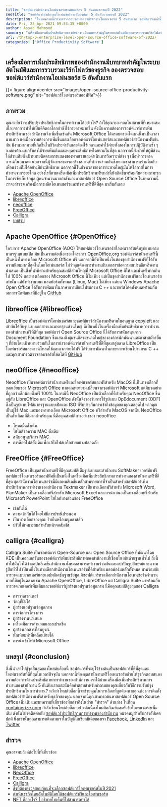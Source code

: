 ```yaml
---
title: "ซอฟต์แวร์สำนักงานโอเพ่นซอร์สระดับองค์กร 5 อันดับแรกของปี 2022" 
seoTitle: "ซอฟต์แวร์สำนักงานโอเพ่นซอร์สระดับองค์กร 5 อันดับแรกของปี 2022" 
description: "ในบทความนี้เราจะตรวจสอบซอฟต์แวร์สำนักงานโอเพนซอร์ซ 5 อันดับแรก ซอฟต์แวร์เหล่านี้รวมถึง Apache OpenOffice, Libreoffice, NeoOffice, FreeOffice และ Calligra" 
date: Fri, 23 Apr 2021 09:53:35 +0000
author: Assad Mahmood
summary: "เครื่องมือการเพิ่มประสิทธิภาพของสำนักงานมีบทบาทสำคัญในระบบอัตโนมัติและการรวบรวมเวิร์กโฟลว์ของธุรกิจ ลองตรวจสอบซอฟต์แวร์สำนักงานโอเพ่นซอร์ส 5 อันดับแรก" 
url: /th/top-5-enterprise-level-open-source-office-software-of-2022/
categories: ['Office Productivity Software']
---
```


## เครื่องมือการเพิ่มประสิทธิภาพของสำนักงานมีบทบาทสำคัญในระบบอัตโนมัติและการรวบรวมเวิร์กโฟลว์ของธุรกิจ ลองตรวจสอบซอฟต์แวร์สำนักงานโอเพ่นซอร์ส 5 อันดับแรก

{{< figure align=center src="images/open-source-office-productivity-software.png" alt="ซอฟต์แวร์โอเพ่นซอร์สออฟฟิศ">}}


## ภาพรวม
คุณสงสัยว่าจะปรับปรุงประสิทธิภาพในการทำงานได้อย่างไร? ถ้าใช่คุณจะลงจอดในสถานที่ที่เหมาะสม เนื่องจากการทำให้เป็นดิจิตอลโลกกำลังไร้กระดาษมากขึ้น ดังนั้นความต้องการซอฟต์แวร์การเพิ่มประสิทธิภาพของสำนักงานจึงเพิ่มขึ้นเช่นกัน Microsoft Office ได้ครอบครองโดเมนนี้มาเป็นเวลานานมาก แต่เมื่อความต้องการเพิ่มขึ้นและเลือกซอฟต์แวร์โอเพ่นซอร์สและซอฟต์แวร์สำนักงานฟรีเช่นกัน มีงานมากมายที่เกิดขึ้นในชีวิตประจำวันและต้องใช้เวลาและค่าใช้จ่ายทั้งสองในการปฏิบัติงานซ้ำ ๆ องค์กรต้องแบกรับค่าใช้จ่ายเพิ่มเติมและหยุดประสิทธิภาพโดยรวมในที่สุด นอกจากนี้ยังช่วยให้ผู้มีส่วนได้ส่วนเสียตั้งเป้าหมายติดตามการแสดงของพวกเขาและดำเนินการวิเคราะห์ต่าง ๆ เพื่อทำการคาดการณ์ในอนาคต
นอกจากนี้ผู้จัดการสามารถสร้างสถานที่ทำงานร่วมกันซึ่งพวกเขาสามารถร่วมมือกับเพื่อนร่วมทีมได้อย่างมีประสิทธิภาพ นอกจากนี้ในช่วงเวลาของการระบาดใหญ่มันให้โอกาสในการทำงานจากระยะไกล อย่างไรก็ตามเครื่องมือเพิ่มประสิทธิภาพฟรีเหล่านี้ยังเกิดขึ้นพร้อมกับความสามารถในการจัดเก็บข้อมูล ผู้คนจำนวนมากกำลังมองหาซอฟต์แวร์ Open Source Office ในบทความนี้เราจะสำรวจเครื่องมือการผลิตโอเพนซอร์ซและทำงานฟรีที่ดีที่สุด มาเริ่มกันเลย
  * [Apache OpenOffice][1]
  * [libreoffice][2]
  * [neooffice][3]
  * [FreeOffice][4]
  * [Calligra][5]
  * [บทสรุป][6]

## Apache OpenOffice {#OpenOffice}
โครงการ Apache OpenOffice (AOO) ให้ซอฟต์แวร์โอเพ่นซอร์สโอเพ่นซอร์สเต็มรูปแบบตามมาตรฐานแบบเปิด มันเป็นความต่อเนื่องของโครงการ OpenOffice.org ซอฟต์แวร์สำนักงานฟรีนี้เป็นหนึ่งในทางเลือก Microsoft Office ฟรี นอกจากนี้ยังเป็นหนึ่งในห้องชุดสำนักงานฟรีที่ได้รับความนิยมมากที่สุดในโลกโอเพ่นซอร์ส ไม่ว่าคุณต้องการทำงานกับเอกสารข้อความสเปรดชีตหรืองานนำเสนอ เป็นสิ่งที่น่าพิศวงสำหรับคุณสมบัติส่วนใหญ่ที่ Microsoft Office มีให้ และนั่นฟรีมากเกินไป 100% และทางเลือกของ Microsoft Office นี้ไม่เพียง แต่เป็นชุดสำนักงานฟรีและโอเพ่นซอร์สเท่านั้น แต่ยังทำงานบนแพลตฟอร์มทั้งหมด (Linux, Mac) ไม่เพียง แต่บน Windows
Apache Open Office ได้รับการพัฒนาในภาษาการเขียนโปรแกรม C ++ และซอร์สโค้ดทั้งหมดพร้อมกับเอกสารนักพัฒนาที่มีอยู่ใน [GitHub][7]

## libreoffice {#libreoffice}
Libreoffice เป็นซอฟต์แวร์โอเพ่นซอร์สและซอฟต์แวร์สำนักงานฟรีตามใบอนุญาต copyleft และเข้ากันได้กับรูปแบบเอกสารและมาตรฐานส่วนใหญ่ นี่เป็นหนึ่งในเครื่องมือเพิ่มประสิทธิภาพการทำงานของสำนักงานฟรีที่ดีที่สุด
ซอฟต์แวร์ Open Source Office นี้ได้รับการสนับสนุนจาก Document Foundation ซึ่งแสดงถึงชุมชนอิสระขนาดใหญ่ขององค์กรนักพัฒนาและอาสาสมัครอื่น ๆ ที่ย้ายโดยเป้าหมายร่วมกันในการนำซอฟต์แวร์สำนักงานฟรีที่ดีที่สุดมาสู่ตลาด
LibreOffice เป็นโอเพ่นซอร์สและดาวน์โหลดใช้และแจกจ่ายได้ฟรี ได้รับการพัฒนาในภาษาการเขียนโปรแกรม C ++ และคุณสามารถตรวจสอบซอร์สโค้ดได้ที่ [GitHub][8]

## neoOffice {#neooffice}
Neooffice เป็นซอฟต์แวร์สำนักงานฟรีและโอเพ่นซอร์สและฟรีสำหรับ MacOS นี่เป็นทางเลือกที่ยอดเยี่ยมของ Microsoft Office หากคุณพยายามเปลี่ยนจากซอฟต์แวร์ Microsoft แต่มีบางอย่างที่ถูกกว่าเล็กน้อยซึ่งฟรี 100% ในกรณีนี้ NeoOffice เป็นตัวเลือกที่ดีสำหรับคุณ
NeoOffice ขึ้นอยู่กับ LibreOffice และ OpenOffice ดังนั้นจึงรองรับการใช้รูปแบบ OpEdocument (ODF) ซึ่งเป็นรูปแบบไฟล์มาตรฐานแบบเปิดและ ISO ที่รับประกันการเข้าถึงข้อมูลของคุณตลอดไป หากคุณเป็นผู้ใช้ Mac และมองหาทางเลือก Microsoft Office ฟรีสำหรับ MacOS จากนั้น NeoOffice เป็นตัวเลือกที่ดีมากสำหรับคุณ
นี่คือคุณสมบัติบางอย่างของ neooffice
  * โหมดมืดดั้งเดิม
  * ไฮไลต์ข้อความ MAC ดั้งเดิม
  * สนับสนุนบริการ MAC
  * การล็อคไฟล์ดั้งเดิมเพื่อแก้ไขไฟล์เครือข่ายอย่างปลอดภัย

## FreeOffice {#FreeOffice}
FreeOffice เป็นชุดสำนักงานฟรีที่มีคุณสมบัติเต็มรูปแบบและสำนักงาน SoftMaker เวอร์ชันฟรี ซอฟต์แวร์โอเพ่นซอร์สออฟฟิศนี้เป็นหนึ่งในเครื่องมือเพิ่มประสิทธิภาพการทำงานของสำนักงานฟรีที่ดีที่สุด ชุดสำนักงานโอเพนซอร์ซนี้มีแอพพลิเคชั่นหลักสามรายการที่จำเป็นสำหรับซอฟต์แวร์เพิ่มประสิทธิภาพการทำงานของสำนักงาน
Textmaker เป็นทางเลือกฟรีสำหรับ Microsoft Word, PlanMaker เป็นทางเลือกฟรีสำหรับ Microsoft Excel และการนำเสนอเป็นทางเลือกฟรีสำหรับ Microsoft PowerPoint
ไฮไลท์บางส่วนของ FreeOffice
  * เข้ากันได้
  * ความเข้ากันได้โดยไม่มีการประนีประนอม
  * เป็นทางเลือกของคุณ: ริบบิ้นหรือเมนูคลาสสิก
  * ปรับให้เหมาะสมสำหรับหน้าจอสัมผัส

## calligra {#calligra}
Calligra Suite เป็นซอฟต์แวร์ Open-Source และ Open Source Office ที่พัฒนาโดย KDE เป็นคอลเลกชันของซอฟต์แวร์เพิ่มประสิทธิภาพของสำนักงานที่เชื่อมโยงกันด้วยฐานทั่วไป สิ่งนี้ทำให้มั่นใจได้ว่าแอปพลิเคชันสำนักงานทั้งหมดสามารถทำงานร่วมกันและแบ่งปันรูปลักษณ์และความรู้สึกทั่วไป เป็นหนึ่งในทางเลือกสำนักงานโอเพนซอร์ซที่ดีสำหรับแพลตฟอร์มหลักทั้งหมด มาพร้อมกับการวาดแบบเวกเตอร์และแอปพลิเคชันฐานข้อมูล
มีซอฟต์แวร์ทางเลือกสำนักงานโอเพนซอร์ซจำนวนมากที่มีอยู่ในตลาดเช่น Apache OpenOffice, LibreOffice แต่ Calligra Suite มาพร้อมกับการวาดเวกเตอร์เพิ่มเติมและซอฟต์แวร์ผู้สร้างแอปฐานข้อมูลภาพ
นี่คือคุณสมบัติสูงสุดของ Calligra
  * การวาดเวกเตอร์
  * วัตถุที่ฝังได้
  * ผู้สร้างแอปฐานข้อมูลภาพ
  * การจัดการโครงการ
  * ผู้สร้างงานนำเสนอ
  * เครื่องมือการคำนวณและสเปรดชีต
  * ผู้สร้างเอกสารที่สมบูรณ์
  * นักเทียบท่าที่เคลื่อนย้ายได้
  * การนำเข้าไฟล์ Microsoft Office

## บทสรุป {#conclusion}
สิ่งนี้นำเราไปสู่จุดสิ้นสุดของโพสต์บล็อกนี้ ซอฟต์แวร์ที่ระบุไว้ข้างต้นเป็นซอฟต์แวร์ที่ดีที่สุดและโอเพ่นซอร์สที่ดีที่สุดในเวลาปัจจุบัน นอกจากนี้ห้องชุดสำนักงานฟรีโอเพนซอร์ซช่วยให้ธุรกิจตอบสนองความต้องการด้านประสิทธิภาพการทำงานของสำนักงาน เราได้ผ่านเครื่องมือเพิ่มประสิทธิภาพการทำงานของสำนักงาน 5 อันดับแรกและนั่นคือคำตอบสำหรับคำถามของคุณเกี่ยวกับวิธีการปรับปรุงประสิทธิภาพในการทำงาน? หวังว่าโพสต์บล็อกนี้จะช่วยคุณในการเลือกที่ถูกต้องหากคุณต้องการติดตั้งซอฟต์แวร์สำนักงานฟรีสำหรับธุรกิจของคุณ นอกจากนี้คุณสามารถค้นหาซอฟต์แวร์ Open Source Office เพิ่มเติมและบทความที่เกี่ยวข้องที่กล่าวถึงในส่วน "สำรวจ" ด้านล่าง
ในที่สุด [containerize.com][9] กำลังเขียนโพสต์บล็อกอย่างต่อเนื่องในผลิตภัณฑ์และหัวข้อโอเพนซอร์ซเพิ่มเติม ดังนั้นโปรดติดต่อกับ [ซอฟต์แวร์ประสิทธิภาพการทำงานของสำนักงาน][10] หมวดหมู่สำหรับการอัปเดตปกติ ยิ่งกว่านั้นคุณสามารถติดตามเราในบัญชีโซเชียลมีเดียของเรา [Facebook][11], [LinkedIn][12] และ [Twitter][13]

## สำรวจ
คุณอาจพบลิงค์ต่อไปนี้ที่เกี่ยวข้อง
  * [Apache OpenOffice][14]
  * [libreoffice][15]
  * [NeoOffice][16]
  * [FreeOffice][17]
  * [Calligra][18]
  * [สิ่งที่ต้องตรวจสอบก่อนที่จะเลือกซอฟต์แวร์โอเพ่นซอร์สในปี 2021][19]
  * [ดำเนินธุรกิจโดยอัตโนมัติโดยใช้ซอฟต์แวร์ฟรีและโอเพ่นซอร์ส][20]
  * [NFT คืออะไร? | อธิบายโทเค็นที่ไม่สามารถทำได้][21]

  
[1]: #openoffice
[2]: #libreoffice
[3]: #neooffice
[4]: #freeoffice
[5]: #calligra
[6]: #conclusion
[7]: https://github.com/apache/openoffice
[8]: https://github.com/LibreOffice/core
[9]: https://www.containerize.com/
[10]: https://products.containerize.com/office-productivity/
[11]: https://web.facebook.com/containerize
[12]: https://www.linkedin.com/company/containerize/
[13]: https://twitter.com/containerize_co
[14]: https://products.containerize.com/office-productivity/apache-open-office
[15]: https://products.containerize.com/office-productivity/libreoffice
[16]: https://products.containerize.com/office-productivity/neooffice
[17]: https://products.containerize.com/office-productivity/freeoffice
[18]: https://products.containerize.com/office-productivity/calligra
[19]: https://blog.containerize.com/cmdb-software/things-to-review-before-opting-open-source-software-in-2021/
[20]: https://blog.containerize.com/blogging/automate-business-operations-using-open-source-software/
[21]: https://blog.containerize.com/blockchain-platforms/what-is-nft-non-fungible-tokens-explained/
